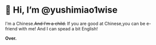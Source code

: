 # 👋 Hi, I’m @yushimiao1wise
l'm a Chinese.~~And I'm a child.~~
If you are good at Chinese,you can be e-friend with me!
And I can spead a bit English!

**Over.**
